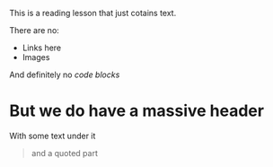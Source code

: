 This is a reading lesson that just cotains text.

There are no:
- Links here
- Images

And definitely no *code blocks*

# But we do have a massive header
With some text under it

> and a quoted part
